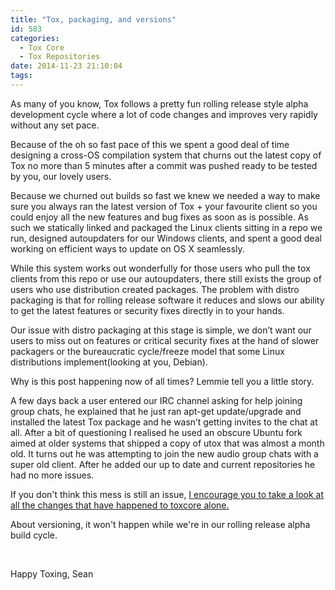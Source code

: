 ```yaml
---
title: "Tox, packaging, and versions"
id: 583
categories:
  - Tox Core
  - Tox Repositories
date: 2014-11-23 21:10:04
tags:
---
```


As many of you know, Tox follows a pretty fun rolling release style alpha development cycle where a lot of code changes and improves very rapidly without any set pace.

<!-- more -->

Because of the oh so fast pace of this we spent a good deal of time designing a cross-OS compilation system that churns out the latest copy of Tox no more than 5 minutes after a commit was pushed ready to be tested by you, our lovely users.

Because we churned out builds so fast we knew we needed a way to make sure you always ran the latest version of Tox + your favourite client so you could enjoy all the new features and bug fixes as soon as is possible. As such we statically linked and packaged the Linux clients sitting in a repo we run, designed autoupdaters for our Windows clients, and spent a good deal working on efficient ways to update on OS X seamlessly.

While this system works out wonderfully for those users who pull the tox clients from this repo or use our autoupdaters, there still exists the group of users who use distribution created packages. The problem with distro packaging is that for rolling release software it reduces and slows our ability to get the latest features or security fixes directly in to your hands.

Our issue with distro packaging at this stage is simple, we don’t want our users to miss out on features or critical security fixes at the hand of slower packagers or the bureaucratic cycle/freeze model that some Linux distributions implement(looking at you, Debian).

Why is this post happening now of all times? Lemmie tell you a little story.

A few days back a user entered our IRC channel asking for help joining group chats, he explained that he just ran apt-get update/upgrade and installed the latest Tox package and he wasn’t getting invites to the chat at all. After a bit of questioning I realised he used an obscure Ubuntu fork aimed at older systems that shipped a copy of utox that was almost a month old. It turns out he was attempting to join the new audio group chats with a super old client. After he added our up to date and current repositories he had no more issues.

If you don't think this mess is still an issue, [I encourage you to take a look at all the changes that have happened to toxcore alone.](https://github.com/irungentoo/toxcore/compare/master%40%7B30day%7D...master)

About versioning, it won't happen while we're in our rolling release alpha build cycle.

&nbsp;

Happy Toxing, Sean
